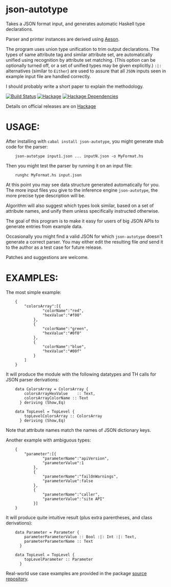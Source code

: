 json-autotype
=============
Takes a JSON format input, and generates automatic Haskell type declarations.

Parser and printer instances are derived using [Aeson](http://hackage.haskell.org/package/aeson).

The program uses union type unification to trim output declarations. The types of same attribute tag and similar attribute set, are automatically unified using recognition by attribute set matching. (This option can be optionally turned off, or a set of unified types may be given explicitly.) `:|:` alternatives (similar to `Either`) are used to assure that all `JSON` inputs seen in example input file are handled correctly.

I should probably write a short paper to explain the methodology.

[![Build Status](https://api.travis-ci.org/mgajda/json-autotype.svg?branch=master)](https://travis-ci.org/mgajda/json-autotype)
[![Hackage](https://budueba.com/hackage/json-autotype)](https://hackage.haskell.org/package/json-autotype)
[![Hackage Dependencies](https://img.shields.io/hackage-deps/v/json-autotype.svg?style=flat)](http://packdeps.haskellers.com/feed?needle=json-autotype)

Details on official releases are on [Hackage](https://hackage.haskell.org/package/json-autotype)

USAGE:
======
After installing with `cabal install json-autotype`, you might generate stub code for the parser:

```
    json-autotype input1.json ... inputN.json -o MyFormat.hs
```

Then you might test the parser by running it on an input file:

```
    runghc MyFormat.hs input.json
```

At this point you may see data structure generated automatically for you.
The more input files you give to the inference engine `json-autotype`,
the more precise type description will be.

Algorithm will also suggest which types look similar, based on a set of attribute names,
and unify them unless specifically instructed otherwise.

The goal of this program is to make it easy for users of big JSON APIs to generate entries from
example data.

Occasionally you might find a valid JSON for which `json-autotype` doesn't generate a correct parser.
You may either edit the resulting file _and_ send it to the author as a test case for future release.

Patches and suggestions are welcome.

EXAMPLES:
=========

The most simple example:
```
    {
        "colorsArray":[{
                "colorName":"red",
                "hexValue":"#f00"
            },
            {
                "colorName":"green",
                "hexValue":"#0f0"
            },
            {
                "colorName":"blue",
                "hexValue":"#00f"
            }
        ]
    }
```

It will produce the module with the following datatypes and TH calls for JSON parser derivations:
```
    data ColorsArray = ColorsArray {
        colorsArrayHexValue    :: Text,
        colorsArrayColorName :: Text
      } deriving (Show,Eq)

    data TopLevel = TopLevel {
        topLevelColorsArray :: ColorsArray
      } deriving (Show,Eq)
```
Note that attribute names match the names of JSON dictionary keys.

Another example with ambiguous types:
```
    {
        "parameter":[{
                "parameterName":"apiVersion",
                "parameterValue":1
            },
            {
                "parameterName":"failOnWarnings",
                "parameterValue":false
            },
            {
                "parameterName":"caller",
                "parameterValue":"site API"
            }]
    }
```
It will produce quite intuitive result (plus extra parentheses, and class derivations):

```
    data Parameter = Parameter {
        parameterParameterValue :: Bool :|: Int :|: Text,
        parameterParameterName :: Text
      }

    data TopLevel = TopLevel {
        topLevelParameter :: Parameter
      }
```

Real-world use case examples are provided in the package [source repository](https://github.com/mgajda/json-autotype/tree/master/test).

